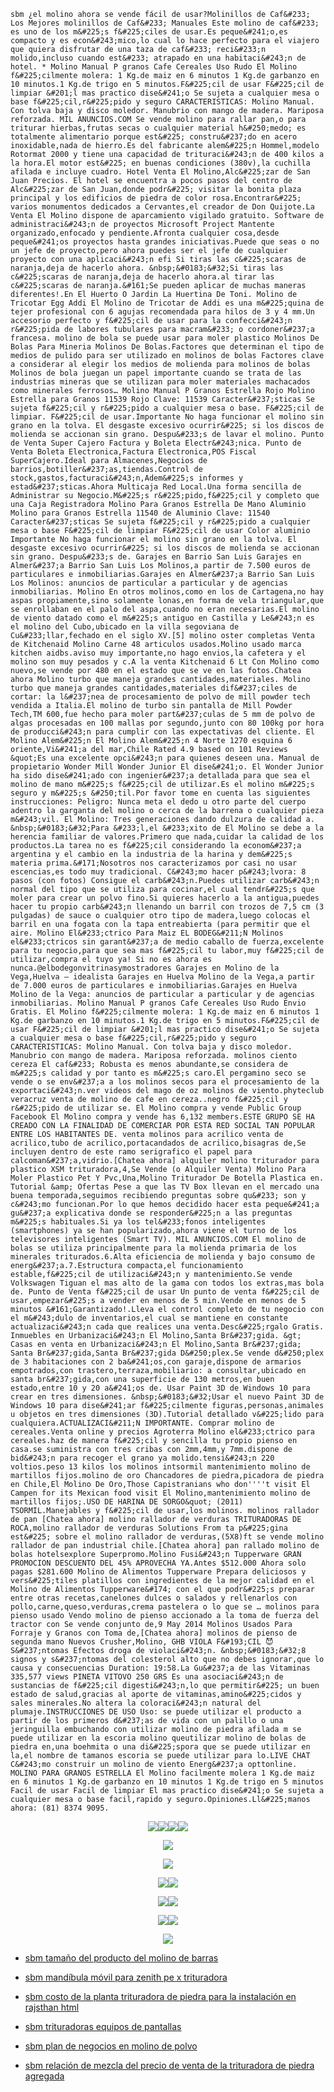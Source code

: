 
```
sbm ¿el molino ahora se vende fácil de usar?Molinillos de Caf&#233; Los Mejores molinillos de Caf&#233; Manuales Este molino de caf&#233; es uno de los m&#225;s f&#225;ciles de usar.Es peque&#241;o,es compacto y es econ&#243;mico,lo cual lo hace perfecto para el viajero que quiera disfrutar de una taza de caf&#233; reci&#233;n molido,incluso cuando est&#233; atrapado en una habitaci&#243;n de hotel. * Molino Manual P granos Cafe Cereales Uso Rudo El Molino f&#225;cilmente molera: 1 Kg.de maiz en 6 minutos 1 Kg.de garbanzo en 10 minutos.1 Kg.de trigo en 5 minutos.F&#225;cil de usar F&#225;cil de limpiar &#201;l mas practico dise&#241;o Se sujeta a cualquier mesa o base f&#225;cil,r&#225;pido y seguro CARACTERISTICAS: Molino Manual. Con tolva baja y disco moledor. Manubrio con mango de madera. Mariposa reforzada. MIL ANUNCIOS.COM Se vende molino para rallar pan,o para triturar hierbas,frutas secas o cualquier material h&#250;medo; es totalmente alimentario porque est&#225; constru&#237;do en acero inoxidable,nada de hierro.Es del fabricante alem&#225;n Hommel,modelo Rotormat 2000 y tiene una capacidad de trituraci&#243;n de 400 kilos a la hora.El motor est&#225; en buenas condiciones (380v),la cuchilla afilada e incluye cuadro. Hotel Venta El Molino,Alc&#225;zar de San Juan Precios. El hotel se encuentra a pocos pasos del centro de Alc&#225;zar de San Juan,donde podr&#225; visitar la bonita plaza principal y los edificios de piedra de color rosa.Encontrar&#225; varios monumentos dedicados a Cervantes,el creador de Don Quijote.La Venta El Molino dispone de aparcamiento vigilado gratuito. Software de administraci&#243;n de proyectos Microsoft Project Mantente organizado,enfocado y pendiente.Afronta cualquier cosa,desde peque&#241;os proyectos hasta grandes iniciativas.Puede que seas o no un jefe de proyecto,pero ahora puedes ser el jefe de cualquier proyecto con una aplicaci&#243;n efi Si tiras las c&#225;scaras de naranja,deja de hacerlo ahora. &nbsp;&#0183;&#32;Si tiras las c&#225;scaras de naranja,deja de hacerlo ahora.al tirar las c&#225;scaras de naranja.&#161;Se pueden aplicar de muchas maneras diferentes!.En El Huerto O Jardin La Huertina De Toni. Molino de Tricotar Egg Addi El Molino de Tricotar de Addi es una m&#225;quina de tejer profesional con 6 agujas recomendada para hilos de 3 y 4 mm.Un accesorio perfecto y f&#225;cil de usar para la confecci&#243;n r&#225;pida de labores tubulares para macram&#233; o cordoner&#237;a francesa. molino de bola se puede usar para moler plastico Molinos De Bolas Para Mineria Molinos De Bolas.Factores que determinan el tipo de medios de pulido para ser utilizado en molinos de bolas Factores clave a considerar al elegir los medios de molienda para molinos de bolas Molinos de bola juegan un papel importante cuando se trata de las industrias mineras que se utilizan para moler materiales machacados como minerales ferrosos… Molino Manual P Granos Estrella Rojo Molino Estrella para Granos 11539 Rojo Clave: 11539 Caracter&#237;sticas Se sujeta f&#225;cil y r&#225;pido a cualquier mesa o base. F&#225;cil de limpiar. F&#225;cil de usar.Importante No haga funcionar el molino sin grano en la tolva. El desgaste excesivo ocurrir&#225; si los discos de molienda se accionan sin grano. Despu&#233;s de lavar el molino. Punto de Venta Super Cajero Factura y Boleta Electr&#243;nica. Punto de Venta Boleta Electronica,Factura Electronica,POS Fiscal SuperCajero.Ideal para Almacenes,Negocios de barrios,botiller&#237;as,tiendas.Control de stock,gastos,facturaci&#243;n,Adem&#225;s informes y estad&#237;sticas.Ahora Multicaja Red Local.Una forma sencilla de Administrar su Negocio.M&#225;s r&#225;pido,f&#225;cil y completo que una Caja Registradora Molino Para Granos Estrella De Mano Aluminio Molino para Granos Estrella 11540 de Aluminio Clave: 11540 Caracter&#237;sticas Se sujeta f&#225;cil y r&#225;pido a cualquier mesa o base F&#225;cil de limpiar F&#225;cil de usar Color aluminio Importante No haga funcionar el molino sin grano en la tolva. El desgaste excesivo ocurrir&#225; si los discos de molienda se accionan sin grano. Despu&#233;s de. Garajes en Barrio San Luis Garajes en Almer&#237;a Barrio San Luis Los Molinos,a partir de 7.500 euros de particulares e inmobiliarias.Garajes en Almer&#237;a Barrio San Luis Los Molinos: anuncios de particular a particular y de agencias inmobiliarias. Molino En otros molinos,como en los de Cartagena,no hay aspas propiamente,sino solamente lonas,en forma de vela triangular,que se enrollaban en el palo del aspa,cuando no eran necesarias.El molino de viento datado como el m&#225;s antiguo en Castilla y Le&#243;n es el molino del Cubo,ubicado en la villa segoviana de Cu&#233;llar,fechado en el siglo XV.[5] molino oster completas Venta de Kitchenaid Molino Carne 48 articulos usados.Molino usado marca kitchen aidbs.aviso muy importante,no hago envios,la cafetera y el molino son muy pesados y c.A la venta Kitchenaid 6 Lt Con Molino como nuevo,se vende por 480 en el estado que se ve en las fotos.Chatea ahora Molino turbo que maneja grandes cantidades,materiales. Molino turbo que maneja grandes cantidades,materiales dif&#237;ciles de cortar: la l&#237;nea de procesamiento de polvo de mill powder tech vendida a Italia.El molino de turbo sin pantalla de Mill Powder Tech,TM 600,fue hecho para moler part&#237;culas de 5 mm de polvo de algas procesadas en 100 mallas por segundo,junto con 80 100kg por hora de producci&#243;n para cumplir con las expectativas del cliente. El Molino Alem&#225;n El Molino Alem&#225;n 4 Norte 1270 esquina 6 oriente,Vi&#241;a del mar,Chile Rated 4.9 based on 101 Reviews &quot;Es una excelente opci&#243;n para quienes deseen una. Manual de propietario Wonder Mill Wonder Junior El dise&#241;o. El Wonder Junior ha sido dise&#241;ado con ingenier&#237;a detallada para que sea el molino de mano m&#225;s f&#225;cil de utilizar.Es el molino m&#225;s seguro y m&#225;s &#250;til.Por favor tome en cuenta las siguientes instrucciones: Peligro: Nunca meta el dedo u otro parte del cuerpo adentro la garganta del molino o cerca de la barrena o cualquier pieza m&#243;vil. El Molino: Tres generaciones dando dulzura de calidad a. &nbsp;&#0183;&#32;Para &#233;l,el &#233;xito de El Molino se debe a la herencia familiar de valores.Primero que nada,cuidar la calidad de los productos.La tarea no es f&#225;cil considerando la econom&#237;a argentina y el cambio en la industria de la harina y dem&#225;s materia prima.&#171;Nosotros nos caracterizamos por casi no usar escencias,es todo muy tradicional. C&#243;mo hacer p&#243;lvora: 8 pasos (con fotos) Consigue el carb&#243;n.Puedes utilizar carb&#243;n normal del tipo que se utiliza para cocinar,el cual tendr&#225;s que moler para crear un polvo fino.Si quieres hacerlo a la antigua,puedes hacer tu propio carb&#243;n llenando un barril con trozos de 7,5 cm (3 pulgadas) de sauce o cualquier otro tipo de madera,luego colocas el barril en una fogata con la tapa entreabierta (para permitir que el aire. Molino El&#233;ctrico Para Maiz EL BODEG&#211;N Molinos el&#233;ctricos sin garant&#237;a de medio caballo de fuerza,excelente para tu negocio,para que sea mas f&#225;cil tu labor,muy f&#225;cil de utilizar,compra el tuyo ya! Si no es ahora es nunca.@elbodegonvitrinasymostradores Garajes en Molino de la Vega,Huelva — idealista Garajes en Huelva Molino de la Vega,a partir de 7.000 euros de particulares e inmobiliarias.Garajes en Huelva Molino de la Vega: anuncios de particular a particular y de agencias inmobiliarias. Molino Manual P granos Cafe Cereales Uso Rudo Envio Gratis. El Molino f&#225;cilmente molera: 1 Kg.de maiz en 6 minutos 1 Kg.de garbanzo en 10 minutos.1 Kg.de trigo en 5 minutos.F&#225;cil de usar F&#225;cil de limpiar &#201;l mas practico dise&#241;o Se sujeta a cualquier mesa o base f&#225;cil,r&#225;pido y seguro CARACTERISTICAS: Molino Manual. Con tolva baja y disco moledor. Manubrio con mango de madera. Mariposa reforzada. molinos ciento cereza El caf&#233; Robusta es menos abundante,se considera de m&#225;s calidad y por tanto es m&#225;s caro.El pergamino seco se vende o se env&#237;a a los molinos secos para el procesamiento de la exportaci&#243;n.ver videos del mago de oz molinos de viento.phyteclub veracruz venta de molino de cafe en cereza..negro f&#225;cil y r&#225;pido de utilizar se. El Molino compra y vende Public Group Facebook El Molino compra y vende has 6,132 members.ESTE GRUPO SE HA CREADO CON LA FINALIDAD DE COMERCIAR POR ESTA RED SOCIAL TAN POPULAR ENTRE LOS HABITANTES DE. venta molinos para acrilico venta de acrilico,tubo de acrilico,portacandados de acrilico,bisagras de,Se incluyen dentro de este ramo serigrafico el papel para calcoman&#237;a,vidrio.[Chatea ahora] alquiler molino triturador para plastico XSM trituradora,4,Se Vende (o Alquiler Venta) Molino Para Moler Plastico Pet Y Pvc,Una,Molino Triturador De Botella Plastica en. Tutorial &amp; Ofertas Pese a que las TV Box llevan en el mercado una buena temporada,seguimos recibiendo preguntas sobre qu&#233; son y c&#243;mo funcionan.Por lo que hemos decidido hacer esta peque&#241;a gu&#237;a explicativa donde se responder&#225;n a las preguntas m&#225;s habituales.Si ya los tel&#233;fonos inteligentes (smartphones) ya se han popularizado,ahora viene el turno de los televisores inteligentes (Smart TV). MIL ANUNCIOS.COM El molino de bolas se utiliza principalmente para la molienda primaria de los minerales triturados.6.Alta eficiencia de molienda y bajo consumo de energ&#237;a.7.Estructura compacta,el funcionamiento estable,f&#225;cil de utilizaci&#243;n y mantenimiento.Se vende Volkswagen Tiguan el mas alto de la gama con todos los extras,mas bola de. Punto de Venta f&#225;cil de usar Un punto de venta f&#225;cil de usar,empezar&#225;s a vender en menos de 5 min.Vende en menos de 5 minutos &#161;Garantizado!.Lleva el control completo de tu negocio con el m&#243;dulo de inventarios,el cual se mantiene en constante actualizaci&#243;n cada que realices una venta.Desc&#225;rgalo Gratis. Inmuebles en Urbanizaci&#243;n El Molino,Santa Br&#237;gida. &gt; Casas en venta en Urbanizaci&#243;n El Molino,Santa Br&#237;gida; Santa Br&#237;gida,Santa Br&#237;gida D&#250;plex.Se vende d&#250;plex de 3 habitaciones con 2 ba&#241;os,con garaje,dispone de armarios empotrados,con trastero,terraza,mobiliario: a consultar,ubicado en santa br&#237;gida,con una superficie de 130 metros,en buen estado,entre 10 y 20 a&#241;os de. Usar Paint 3D de Windows 10 para crear en tres dimensiones. &nbsp;&#0183;&#32;Usar el nuevo Paint 3D de Windows 10 para dise&#241;ar f&#225;cilmente figuras,personas,animales u objetos en tres dimensiones (3D).Tutorial detallado v&#225;lido para cualquiera.ACTUALIZACI&#211;N IMPORTANTE. Comprar molino de cereales.Venta online y precios Agroterra Molino el&#233;ctrico para cereales.haz de manera f&#225;cil y sencilla tu propio pienso en casa.se suministra con tres cribas con 2mm,4mm,y 7mm.dispone de bid&#243;n para recoger el grano ya molido.tensi&#243;n 220 voltios.peso 13 kilos los molinos intsormil mantenimiento molino de martillos fijos.molino de oro Chancadores de piedra,picadora de piedra en Chile,El Molino De Oro,Those Capistranians who don''''t visit El Campen for its Mexican food visit El Molino,mantenimiento molino de martillos fijos;.USO DE HARINA DE SORGO&quot; (2011) TSORMIL.Manejables y f&#225;cil de usar,los molinos. molinos rallador de pan [Chatea ahora] molino rallador de verduras TRITURADORAS DE ROCA,molino rallador de verduras Solutions From ta p&#225;gina est&#225; sobre el molino rallador de verduras,(5X8)ft se vende molino rallador de pan industrial chile.[Chatea ahora] pan rallado molino de bolas hotelsexplore Superpromo.Molino Fusi&#243;n Tupperware GRAN PROMOCION DESCUENTO DEL 45% APROVECHA YA.Antes $512.000 Ahora solo pagas $281.600 Molino de Alimentos Tupperware Prepara deliciosos y vers&#225;tiles platillos con ingredientes de la mejor calidad en el Molino de Alimentos Tupperware&#174; con el que podr&#225;s preparar entre otras recetas,canelones dulces o salados y rellenarlos con pollo,carne,queso,verduras,crema pastelera o lo que se … molinos para pienso usado Vendo molino de pienso accionado a la toma de fuerza del tractor con Se vende conjunto de,9 May 2014 Molinos Usados Para Forraje y Granos con Toma de,[Chatea ahora] molinos de pienso de segunda mano Nuevos Crusher,Molino, GHB VIOLA F&#193;CIL 😈 S&#237;ntomas Efectos droga de violaci&#243;n. &nbsp;&#0183;&#32;8 signos y s&#237;ntomas del colesterol alto que no debes ignorar,que lo causa y consecuencias Duration: 19:58.La Gu&#237;a de las Vitaminas 335,577 views PINETA VITOVO 250 GRS Es una asociaci&#243;n de sustancias de f&#225;cil digesti&#243;n,lo que permitir&#225; un buen estado de salud,gracias al aporte de vitaminas,amino&#225;cidos y sales minerales.No altera la coloraci&#243;n natural del plumaje.INSTRUCCIONES DE USO Uso: se puede utilizar el producto a partir de los primeros d&#237;as de vida con un palillo o una jeringuilla embuchando con utilizar molino de piedra afilada m se puede utilizar en la escoria molino queutilizar molino de bolas de piedra en,una boehmita o una di&#225;spora que se puede utilizar en la,el nombre de tamanos escoria se puede utilizar para lo.LIVE CHAT C&#243;mo construir un molino de viento Energ&#237;a opttonline. MOLINO PARA GRANOS ESTRELLA El Molino facilmente molera 1 Kg.de maiz en 6 minutos 1 Kg.de garbanzo en 10 minutos 1 Kg.de trigo en 5 minutos Facil de usar Facil de limpiar El mas practico dise&#241;o Se sujeta a cualquier mesa o base facil,rapido y seguro.Opiniones.Ll&#225;manos ahora: (81) 8374 9095. 
```

<div align="center">

<a href="https://es-mill.shibang-china.com/github&k=sbm+%C2%BFel+molino+ahora+se+vende+f%C3%A1cil+de+usar%3F"><img src="https://static.shibang-china.com/es/mill/index.jpg"></a><a href="https://es-mill.shibang-china.com/materials.htmlgithub&k=sbm+%C2%BFel+molino+ahora+se+vende+f%C3%A1cil+de+usar%3F"><img src="https://static.shibang-china.com/es/mill/materials.jpg"></a><a href="https://es-mill.shibang-china.com/about.htmlgithub&k=sbm+%C2%BFel+molino+ahora+se+vende+f%C3%A1cil+de+usar%3F"><img src="https://static.shibang-china.com/es/mill/about.jpg"></a><a href="https://es-mill.shibang-china.com/contact.htmlgithub&k=sbm+%C2%BFel+molino+ahora+se+vende+f%C3%A1cil+de+usar%3F"><img src="https://static.shibang-china.com/es/mill/contact.jpg"></a>

<a href="https://es-mill.shibang-china.com/github&k=sbm+%C2%BFel+molino+ahora+se+vende+f%C3%A1cil+de+usar%3F"><img src="https://static.shibang-china.com/es/mill/banner.jpg"></a>

<a href="https://swt.shibang-china.com/github&k=sbm+%C2%BFel+molino+ahora+se+vende+f%C3%A1cil+de+usar%3F"><img src="https://static.shibang-china.com/es/mill/chat.jpg"></a>

<a href="https://es-mill.shibang-china.com/products/vertical-roller-mill.htmlgithub&k=sbm+%C2%BFel+molino+ahora+se+vende+f%C3%A1cil+de+usar%3F"><img src="https://static.shibang-china.com/es/mill/vertical.jpg"></a><a href="https://es-mill.shibang-china.com/products/raymond-mill.htmlgithub&k=sbm+%C2%BFel+molino+ahora+se+vende+f%C3%A1cil+de+usar%3F"><img src="https://static.shibang-china.com/es/mill/raymond.jpg"></a>

<a href="https://es-mill.shibang-china.com/products/ultrafine-grinding-mill.htmlgithub&k=sbm+%C2%BFel+molino+ahora+se+vende+f%C3%A1cil+de+usar%3F"><img src="https://static.shibang-china.com/es/mill/ultrafine.jpg"></a><a href="https://es-mill.shibang-china.com/products/trapezium-grinding-mill.htmlgithub&k=sbm+%C2%BFel+molino+ahora+se+vende+f%C3%A1cil+de+usar%3F"><img src="https://static.shibang-china.com/es/mill/trapezium.jpg"></a>

<a href="https://es-mill.shibang-china.com/products/ball-mill.htmlgithub&k=sbm+%C2%BFel+molino+ahora+se+vende+f%C3%A1cil+de+usar%3F"><img src="https://static.shibang-china.com/es/mill/ball.jpg"></a><a href="https://es-mill.shibang-china.com/products/hammer-mill.htmlgithub&k=sbm+%C2%BFel+molino+ahora+se+vende+f%C3%A1cil+de+usar%3F"><img src="https://static.shibang-china.com/es/mill/hammer.jpg"></a>

<a href="https://swt.shibang-china.com/github&k=sbm+%C2%BFel+molino+ahora+se+vende+f%C3%A1cil+de+usar%3F"><img src="https://static.shibang-china.com/es/mill/case.jpg"></a>

</div>


* [sbm tamaño del producto del molino de barras](sbm%20tama%C3%B1o%20del%20producto%20del%20molino%20de%20barras.md)

* [sbm mandíbula móvil para zenith pe x trituradora](sbm%20mand%C3%ADbula%20m%C3%B3vil%20para%20zenith%20pe%20x%20trituradora.md)

* [sbm costo de la planta trituradora de piedra para la instalación en rajsthan html](sbm%20costo%20de%20la%20planta%20trituradora%20de%20piedra%20para%20la%20instalaci%C3%B3n%20en%20rajsthan%20html.md)

* [sbm trituradoras equipos de pantallas](sbm%20trituradoras%20equipos%20de%20pantallas.md)

* [sbm plan de negocios en molino de polvo](sbm%20plan%20de%20negocios%20en%20molino%20de%20polvo.md)

* [sbm relación de mezcla del precio de venta de la trituradora de piedra agregada](sbm%20relaci%C3%B3n%20de%20mezcla%20del%20precio%20de%20venta%20de%20la%20trituradora%20de%20piedra%20agregada.md)
